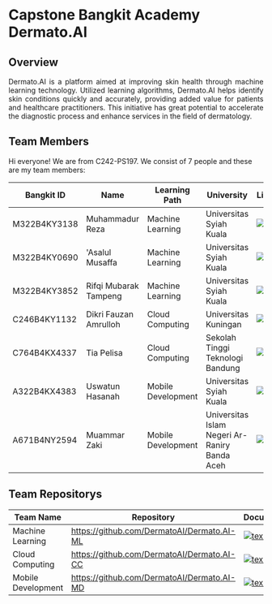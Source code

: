 Capstone Bangkit Academy Dermato.AI
==
## Overview

<p align="justify">Dermato.AI is a platform aimed at improving skin health through machine learning technology. Utilized learning algorithms, Dermato.AI helps identify skin conditions quickly and accurately, providing added value for patients and healthcare practitioners. This initiative has great potential to accelerate the diagnostic process and enhance services in the field of dermatology.</p>

Team Members
--
<!--

**Here are some ideas to get you started:**

🙋‍♀️ A short introduction - what is your organization all about?
🌈 Contribution guidelines - how can the community get involved?
👩‍💻 Useful resources - where can the community find your docs? Is there anything else the community should know?
🍿 Fun facts - what does your team eat for breakfast?
🧙 Remember, you can do mighty things with the power of [Markdown](https://docs.github.com/github/writing-on-github/getting-started-with-writing-and-formatting-on-github/basic-writing-and-formatting-syntax)
-->

Hi everyone! We are from C242-PS197. We consist of 7 people and these are my team members:

| Bangkit ID | Name     | Learning Path | University  |LinkedIn | Github |
| ---        | ---      | ---           | ---         | ---       |---    |
| M322B4KY3138| Muhammadur Reza | Machine Learning | Universitas Syiah Kuala | [![text](https://img.shields.io/badge/LinkedIn-0077B5?style=for-the-badge&logo=linkedin&logoColor=white)](https://www.linkedin.com/in/muhammadur-reza/) |[![text](https://img.shields.io/badge/Github-181717?style=for-the-badge&logo=github&logoColor=white)](https://github.com/muhammadurreza ) |
| M322B4KY0690 | 'Asalul Musaffa | Machine Learning | Universitas Syiah Kuala | [![text](https://img.shields.io/badge/LinkedIn-0077B5?style=for-the-badge&logo=linkedin&logoColor=white)](https://www.linkedin.com/in/asalul-musaffa-556677231/) |[![text](https://img.shields.io/badge/Github-181717?style=for-the-badge&logo=github&logoColor=white)](https://github.com/Asalulzy)|
| M322B4KY3852 | Rifqi Mubarak Tampeng | Machine Learning | Universitas Syiah Kuala | [![text](https://img.shields.io/badge/LinkedIn-0077B5?style=for-the-badge&logo=linkedin&logoColor=white)](https://www.linkedin.com/in/rifqiimt/) |[![text](https://img.shields.io/badge/Github-181717?style=for-the-badge&logo=github&logoColor=white)](https://github.com/rifqiimt)|
| C246B4KY1132 | Dikri Fauzan Amrulloh | Cloud Computing | Universitas Kuningan | [![text](https://img.shields.io/badge/LinkedIn-0077B5?style=for-the-badge&logo=linkedin&logoColor=white)](https://www.linkedin.com/in/dikri/) |[![text](https://img.shields.io/badge/Github-181717?style=for-the-badge&logo=github&logoColor=white)](https://github.com/dikrifzn)|
| C764B4KX4337 | Tia Pelisa | Cloud Computing | Sekolah Tinggi Teknologi Bandung | [![text](https://img.shields.io/badge/LinkedIn-0077B5?style=for-the-badge&logo=linkedin&logoColor=white)](https://linkedin.com/in/tia-pelisa-85b94b2ba) |[![text](https://img.shields.io/badge/Github-181717?style=for-the-badge&logo=github&logoColor=white)](https://github.com/tiaaapls)|
| A322B4KX4383 | Uswatun Hasanah | Mobile Development | Universitas Syiah Kuala | [![text](https://img.shields.io/badge/LinkedIn-0077B5?style=for-the-badge&logo=linkedin&logoColor=white)](https://www.linkedin.com/in/uswatun-hasanah-7bb13328b?utm_source=share&utm_campaign=share_via&utm_content=profile&utm_medium=android_app) |[![text](https://img.shields.io/badge/Github-181717?style=for-the-badge&logo=github&logoColor=white)](https://github.com/uswtunhsnahh) |
| A671B4NY2594 | Muammar Zaki | Mobile Development | Universitas Islam Negeri Ar-Raniry Banda Aceh | [![text](https://img.shields.io/badge/LinkedIn-0077B5?style=for-the-badge&logo=linkedin&logoColor=white)](https://linkedin.com/in/muammar-zaki-b6387a2a0) | [![text](https://img.shields.io/badge/Github-181717?style=for-the-badge&logo=github&logoColor=white)](https://github.com/muammarzaki) |


Team Repositorys
--
| Team Name | Repository | Documentation | 
| ---       | ---        | ---           |
| Machine Learning | https://github.com/DermatoAI/Dermato.AI-ML | [![text](https://img.shields.io/badge/Docs-808080?style=for-the-badge&logo=markdown&logoColor=white)](https://dermatoai.github.io/DermatoAI/) |
| Cloud Computing | https://github.com/DermatoAI/Dermato.AI-CC | [![text](https://img.shields.io/badge/Docs-808080?style=for-the-badge&logo=markdown&logoColor=white)](https://dermatoai.github.io/DermatoAI/)  |
| Mobile Development | https://github.com/DermatoAI/Dermato.AI-MD | [![text](https://img.shields.io/badge/Docs-808080?style=for-the-badge&logo=markdown&logoColor=white)](https://dermatoai.github.io/DermatoAI/) |


